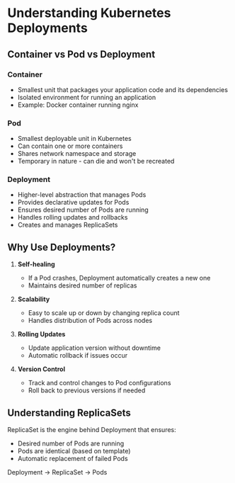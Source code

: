 # Understanding Kubernetes Deployments

## Container vs Pod vs Deployment

### Container
- Smallest unit that packages your application code and its dependencies
- Isolated environment for running an application
- Example: Docker container running nginx

### Pod
- Smallest deployable unit in Kubernetes
- Can contain one or more containers
- Shares network namespace and storage
- Temporary in nature - can die and won't be recreated

### Deployment
- Higher-level abstraction that manages Pods
- Provides declarative updates for Pods
- Ensures desired number of Pods are running
- Handles rolling updates and rollbacks
- Creates and manages ReplicaSets

## Why Use Deployments?

1. **Self-healing**
   - If a Pod crashes, Deployment automatically creates a new one
   - Maintains desired number of replicas

2. **Scalability**
   - Easy to scale up or down by changing replica count
   - Handles distribution of Pods across nodes

3. **Rolling Updates**
   - Update application version without downtime
   - Automatic rollback if issues occur

4. **Version Control**
   - Track and control changes to Pod configurations
   - Roll back to previous versions if needed

## Understanding ReplicaSets

ReplicaSet is the engine behind Deployment that ensures:
- Desired number of Pods are running
- Pods are identical (based on template)
- Automatic replacement of failed Pods

Deployment → ReplicaSet → Pods